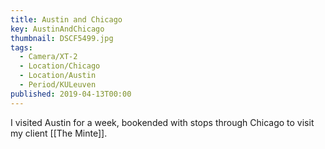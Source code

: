 ```yaml
---
title: Austin and Chicago
key: AustinAndChicago
thumbnail: DSCF5499.jpg
tags:
  - Camera/XT-2
  - Location/Chicago
  - Location/Austin
  - Period/KULeuven
published: 2019-04-13T00:00
---
```

I visited Austin for a week, bookended with stops through Chicago to visit my client [[The Minte]].
<!-- TODO Wil: add link once the case study exists -->
